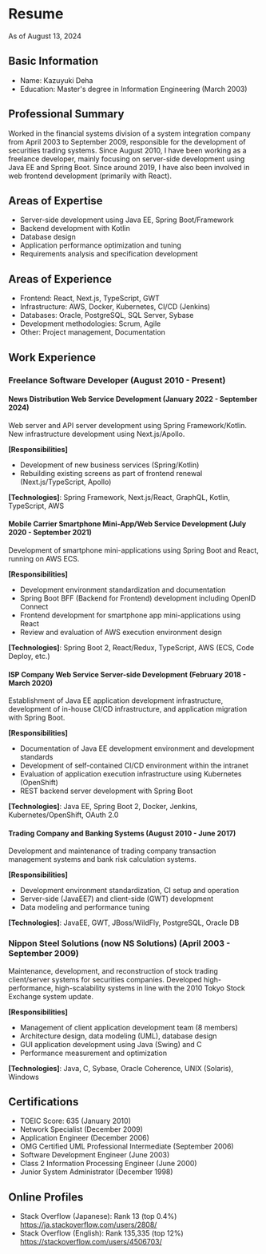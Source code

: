 # Resume

As of August 13, 2024

## Basic Information

- Name: Kazuyuki Deha
- Education: Master's degree in Information Engineering (March 2003)

## Professional Summary

Worked in the financial systems division of a system integration company from April 2003 to September 2009, responsible for the development of securities trading systems. Since August 2010, I have been working as a freelance developer, mainly focusing on server-side development using Java EE and Spring Boot. Since around 2019, I have also been involved in web frontend development (primarily with React).

## Areas of Expertise

- Server-side development using Java EE, Spring Boot/Framework
- Backend development with Kotlin
- Database design
- Application performance optimization and tuning
- Requirements analysis and specification development

## Areas of Experience

- Frontend: React, Next.js, TypeScript, GWT
- Infrastructure: AWS, Docker, Kubernetes, CI/CD (Jenkins)
- Databases: Oracle, PostgreSQL, SQL Server, Sybase
- Development methodologies: Scrum, Agile
- Other: Project management, Documentation

## Work Experience

### Freelance Software Developer (August 2010 - Present)

#### News Distribution Web Service Development (January 2022 - September 2024)

Web server and API server development using Spring Framework/Kotlin. New infrastructure development using Next.js/Apollo.

**[Responsibilities]**

- Development of new business services (Spring/Kotlin)
- Rebuilding existing screens as part of frontend renewal (Next.js/TypeScript, Apollo)

**[Technologies]**: Spring Framework, Next.js/React, GraphQL, Kotlin, TypeScript, AWS

#### Mobile Carrier Smartphone Mini-App/Web Service Development (July 2020 - September 2021)

Development of smartphone mini-applications using Spring Boot and React, running on AWS ECS.

**[Responsibilities]**

- Development environment standardization and documentation
- Spring Boot BFF (Backend for Frontend) development including OpenID Connect
- Frontend development for smartphone app mini-applications using React
- Review and evaluation of AWS execution environment design

**[Technologies]**: Spring Boot 2, React/Redux, TypeScript, AWS (ECS, Code Deploy, etc.)

#### ISP Company Web Service Server-side Development (February 2018 - March 2020)

Establishment of Java EE application development infrastructure, development of in-house CI/CD infrastructure, and application migration with Spring Boot.

**[Responsibilities]**

- Documentation of Java EE development environment and development standards
- Development of self-contained CI/CD environment within the intranet
- Evaluation of application execution infrastructure using Kubernetes (OpenShift)
- REST backend server development with Spring Boot

**[Technologies]**: Java EE, Spring Boot 2, Docker, Jenkins, Kubernetes/OpenShift, OAuth 2.0

#### Trading Company and Banking Systems (August 2010 - June 2017)

Development and maintenance of trading company transaction management systems and bank risk calculation systems.

**[Responsibilities]**

- Development environment standardization, CI setup and operation
- Server-side (JavaEE7) and client-side (GWT) development
- Data modeling and performance tuning

**[Technologies]**: JavaEE, GWT, JBoss/WildFly, PostgreSQL, Oracle DB

### Nippon Steel Solutions (now NS Solutions) (April 2003 - September 2009)

Maintenance, development, and reconstruction of stock trading client/server systems for securities companies. Developed high-performance, high-scalability systems in line with the 2010 Tokyo Stock Exchange system update.

**[Responsibilities]**

- Management of client application development team (8 members)
- Architecture design, data modeling (UML), database design
- GUI application development using Java (Swing) and C
- Performance measurement and optimization

**[Technologies]**: Java, C, Sybase, Oracle Coherence, UNIX (Solaris), Windows

## Certifications

- TOEIC Score: 635 (January 2010)
- Network Specialist (December 2009)
- Application Engineer (December 2006)
- OMG Certified UML Professional Intermediate (September 2006)
- Software Development Engineer (June 2003)
- Class 2 Information Processing Engineer (June 2000)
- Junior System Administrator (December 1998)

## Online Profiles

- Stack Overflow (Japanese): Rank 13 (top 0.4%) https://ja.stackoverflow.com/users/2808/
- Stack Overflow (English): Rank 135,335 (top 12%) https://stackoverflow.com/users/4506703/
